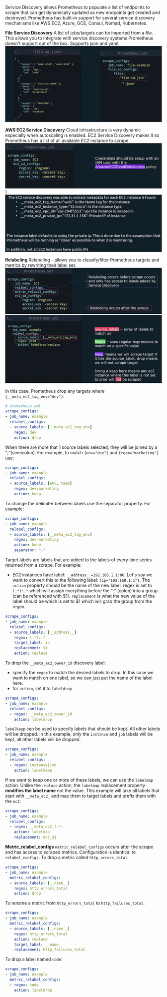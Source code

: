 Service Discovery allows Prometheus to populate a list of endpoints to scrape that can get dynamically updated as new endpoints get created and destroyed. Prometheus has built-in support for several service discovery mechanisms like AWS EC2, Azure, GCE, Consul, Nomad, Kubernetes. 

**File Service Discovery**
A list of jobs/targets can be imported from a file. This allows you to integrate with service discovery systems Prometheus doesn't support out of the box. Supports json and yaml. 
![Alt text](./file-service-discovery.png)

**AWS EC2 Service Discovery**
Cloud infrastructure is very dynamic especially when autoscaling is enabled. EC2 Service Discovery makes it so Prometheus has a list of all available EC2 instance to scrape.
![Alt text](./aws-ec2-service-discovery.png)]
![Alt text](./aws-ec2-service-discovery-2.png)

**Relabeling**
Relabeling - allows you to classify/filter Prometheus targets and metrics by rewriting their label set.
![Alt text](./relabeling.png)
![Alt text](./relabeling-actions-1.png)

In this case, Prometheus drop any targets where `{__meta_ec2_tag_env="dev"}`:
```yml
# prometheus.yml
scrape_configs:
- job_name: example
  relabel_configs:
  - source_labels: [__meta_ec2_tag_env]
    regex: dev
    action: drop
```
When there are more that 1 source labels selected, they will be joined by a ";"(semicolon). For example, to match `{env="dev"}` and `{team="marketing"}` use:
```yml
scrape_configs:
- job_name: example
  relabel_configs:
  - source_labels: [env, team]
    regex: dev;marketing
    action: keep
```
To change the delimiter between labels use the separator property. For example:
```yml
scrape_configs:
- job_name: example
  relabel_configs:
  - source_labels: [__meta_ec2_tag_env]
    regex: dev-marketing
    action: keep
    separator: "-"
```
Target labels are labels that are added to the labels of every time series returned from a scrape. For example:
- EC2 instances have label: `__address__=192.168.1.1:80`. Let's say we want to convert this to the following label: `{ip="192.168.1.1"}`. The `action` property should be the name of the new label. regex is set to `(.*):.*` which will assign everything before the ":" (colon) into a group (can be referenced with $1). `replacement` is what the new value of the label should be which is set to $1 which will grab the group from the regex.
```yml
scrape_configs:
- job_name: example
  relabel_configs:
  - source_labels: [__address__]
    regex: (.*):.*
    target_label: ip
    replacement: $1
    action: replace
```
To drop the `__meta_ec2_owner_id` discovery label:
- specify the `regex` to match the desired labels to drop. In this case we want to match on one label, so we can just put the name of the label here.
- for `action`, set it to `labeldrop`
```yml
scrape_configs:
- job_name: example
  relabel_configs:
  - regex: __meta_ec2_owner_id
    action: labeldrop
```
`labelkeep` can be used to specify labels that should be kept. All other labels will be dropped. In this example, only the `instance` and `job` labels will be kept, all other labels will be dropped.
```yml
scrape_configs:
- job_name: example
  relabel_configs:
  - regex: instance|job
    action: labelkeep
```
If we want to keep one or more of these labels, we can use the `labelmap` action. Unlike the `replace` action, the `labelmap` replacement property **modifies the label name** not the value. This example will take all labels that start with `__meta_ec2_` and map them to target labels and prefix them with the `ec2`:
```yml
scrape_configs:
- job_name: example
  relabel_configs:
  - regex: __meta_ec2_(.*)
    action: labelmap
    replacement: ec2_$1
```

**Metric_relabel_configs**
`metric_relabel_configs` occurs after the scrape and has access to scraped metrics. Configuration is identical to `relabel_configs`. To drop a metric called `http_errors_total`:
```yml
scrape_configs:
- job_name: example
  metric_relabel_configs:
  - source_labels: [__name__]
    regex: http_errors_total
    action: drop
```
To rename a metric from `http_errors_total` to `http_failures_total`:
```yml
scrape_configs:
- job_name: example
  metric_relabel_configs:
  - source_labels: [__name__]
    regex: http_errors_total
    action: replace
    target_label: __name__
    replacement: http_failures_total
```
To drop a label named `code`:
```yml
scrape_configs:
- job_name: example
  metric_relabel_configs:
  - regex: code
    action: labeldrop
```
